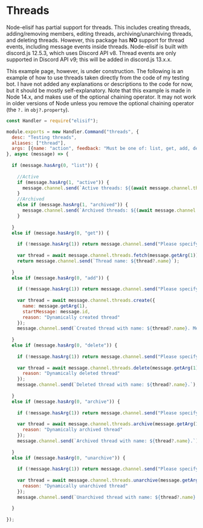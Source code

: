 # Threads

Node-elisif has partial support for threads. This includes creating threads, adding/removing members, editing threads, archiving/unarchiving threads, and deleting threads. However, this package has **NO** support for thread events, including message events inside threads. Node-elisif is built with discord.js 12.5.3, which uses Discord API v8. Thread events are only supported in Discord API v9; this will be added in discord.js 13.x.x.

This example page, however, is under construction. The following is an example of how to use threads taken directly from the code of my testing bot. I have not added any explanations or descriptions to the code for now, but it should be mostly self-explanatory. Note that this example is made in Node 14.x, and makes use of the optional chaining operator. It may not work in older versions of Node unless you remove the optional chaining operator (the `?.` in `obj?.property`).

```js
const Handler = require("elisif");

module.exports = new Handler.Command("threads", {
  desc: "Testing threads",
  aliases: ["thread"],
  args: [{name: "action", feedback: "Must be one of: list, get, add, delete, archive, unarchive"}, {name:"thread_id", optional: true}]
}, async (message) => {
  
  if (message.hasArg(0, "list")) {
    
    //Active
    if (message.hasArg(1, "active")) {
      message.channel.send(`Active threads: ${(await message.channel.threads.fetchActive()).threads.map(thread => thread.name)}`);
    }
    //Archived
    else if (message.hasArg(1, "archived")) {
      message.channel.send(`Archived threads: ${(await message.channel.threads.fetchArchived()).threads.map(thread => thread.name)}`);
    }
    
  }
  else if (message.hasArg(0, "get")) {
    
    if (!message.hasArg(1)) return message.channel.send("Please specify an ID to get.");
    
    var thread = await message.channel.threads.fetch(message.getArg(1));
    return message.channel.send(`Thread name: ${thread?.name}`);
    
  }
  else if (message.hasArg(0, "add")) {
    
    if (!message.hasArg(1)) return message.channel.send("Please specify a name for the thread.");
    
    var thread = await message.channel.threads.create({
      name: message.getArg(1),
      startMessage: message.id,
      reason: "Dynamically created thread"
    });
    message.channel.send(`Created thread with name: ${thread?.name}. Members: ${(await thread?.members.fetch()).map(tmem => tmem.user.tag)}`);
    
  }
  else if (message.hasArg(0, "delete")) {
    
    if (!message.hasArg(1)) return message.channel.send("Please specify the ID of the thread.");
    
    var thread = await message.channel.threads.delete(message.getArg(1), {
      reason: "Dynamically deleted thread"
    });
    message.channel.send(`Deleted thread with name: ${thread?.name}.`);
    
  }
  else if (message.hasArg(0, "archive")) {
    
    if (!message.hasArg(1)) return message.channel.send("Please specify the ID of the thread.");
    
    var thread = await message.channel.threads.archive(message.getArg(1), {
      reason: "Dynamically archived thread"
    });
    message.channel.send(`Archived thread with name: ${thread?.name}.`);
    
  }
  else if (message.hasArg(0, "unarchive")) {
    
    if (!message.hasArg(1)) return message.channel.send("Please specify the ID of the thread.");
    
    var thread = await message.channel.threads.unarchive(message.getArg(1), {
      reason: "Dynamically unarchived thread"
    });
    message.channel.send(`Unarchived thread with name: ${thread?.name}.`);
    
  }
  
});
```